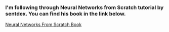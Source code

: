 ### I'm following through Neural Networks from Scratch tutorial by sentdex. You can find his book in the link below.

[Neural Networks From Scratch Book](https://nnfs.io/)
